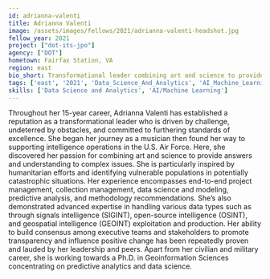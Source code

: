 ```yaml
---
id: adrianna-valenti
title: Adrianna Valenti
image: /assets/images/fellows/2021/adrianna-valenti-headshot.jpg
fellow_year: 2021
project: ["dot-its-jpo"]
agency: ["DOT"]
hometown: Fairfax Station, VA
region: east
bio_short: Transformational leader combining art and science to provide clarity to complex issues.
tags: ['east', '2021', 'Data_Science_And_Analytics', 'AI_Machine_Learning', 'active']
skills: ['Data Science and Analytics', 'AI/Machine Learning']
---
```

Throughout her 15-year career, Adrianna Valenti has established a reputation as a transformational leader who is driven by challenge, undeterred by obstacles, and committed to furthering standards of excellence. She began her journey as a musician then found her way to supporting intelligence operations in the U.S. Air Force. Here, she discovered her passion for combining art and science to provide answers and understanding to complex issues. She is particularly inspired by humanitarian efforts and identifying vulnerable populations in potentially catastrophic situations.
Her experience encompasses end-to-end project management, collection management, data science and modeling, predictive analysis, and methodology recommendations. She’s also demonstrated advanced expertise in handling various data types such as through signals intelligence (SIGINT), open-source intelligence (OSINT), and geospatial intelligence (GEOINT) exploitation and production. Her ability to build consensus among executive teams and stakeholders to promote transparency and influence positive change has been repeatedly proven and lauded by her leadership and peers. Apart from her civilian and military career, she is working towards a Ph.D. in Geoinformation Sciences concentrating on predictive analytics and data science.
